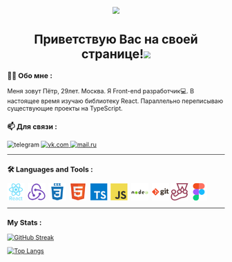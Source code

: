 <p align="center"><img src="https://i.ibb.co/YZs7Fk7/1-Ok74cpxho9-U96t-Th1zsqm-A.png" height="200"/></p>
<h1 align="center">Приветствую Вас на своей странице!<img src="https://media.giphy.com/media/hvRJCLFzcasrR4ia7z/giphy.gif" width="30px"></h1>

### :man_technologist: Обо мне :

Меня зовут Пётр, 29лет. Москва. Я Front-end разработчик:computer:. В настоящее время изучаю библиотеку React. Параллельно переписываю существующие проекты на TypeScript.

### 📫 Для связи :
<img src="https://img.shields.io/badge/Telegram-blue?logo=telegram" alt="telegram" height="28">
<a href="https://vk.com/petr_baiborin">
  <img src="https://img.shields.io/badge/vk.com-blue?logo=vk" alt="vk.com" height="28">
 </a>
 <a href="mailto:razor267@mail.ru">
  <img src="https://img.shields.io/badge/Mail.ru-blue?logo=mail.ru&logoColor=yellow" alt="mail.ru" height="28">
 </a>
 
---

### :hammer_and_wrench: Languages and Tools :
<p>
  <img src="https://github.com/devicons/devicon/blob/master/icons/react/react-original-wordmark.svg" title="React" alt="React" width="40" height="40"/>&nbsp;
  <img src="https://github.com/devicons/devicon/blob/master/icons/redux/redux-original.svg" title="Redux" alt="Redux " width="40" height="40"/>&nbsp;
  <img src="https://github.com/devicons/devicon/blob/master/icons/css3/css3-plain-wordmark.svg"  title="CSS3" alt="CSS" width="40" height="40"/>&nbsp;
  <img src="https://github.com/devicons/devicon/blob/master/icons/html5/html5-original.svg" title="HTML5" alt="HTML" width="40" height="40"/>&nbsp;
  <img src="https://github.com/devicons/devicon/blob/master/icons/typescript/typescript-plain.svg" title="TypeScript" alt="TypeScript" width="40" height="40"/>&nbsp;
  <img src="https://github.com/devicons/devicon/blob/master/icons/javascript/javascript-original.svg" title="JavaScript" alt="JavaScript" width="40" height="40"/>&nbsp;
  <img src="https://github.com/devicons/devicon/blob/master/icons/nodejs/nodejs-original-wordmark.svg" title="NodeJS" alt="NodeJS" width="40" height="40"/>&nbsp;
  <img src="https://github.com/devicons/devicon/blob/master/icons/git/git-original-wordmark.svg" title="Git" **alt="Git" width="40" height="40"/>
  <img src="https://github.com/devicons/devicon/blob/master/icons/jest/jest-plain.svg" title="Jest" **alt="Jest" width="40" height="40"/>
  <img src="https://github.com/devicons/devicon/blob/master/icons/figma/figma-original.svg" title="Figma" **alt="Figma" width="40" height="40"/>
</p>

---

### My Stats :
[![GitHub Streak](http://github-readme-streak-stats.herokuapp.com?user=razor267&date_format=M%20j%5B%2C%20Y%5D)](https://git.io/streak-stats)

[![Top Langs](https://github-readme-stats.vercel.app/api/top-langs/?username=razor267&layout=compact&theme=vision-friendly-dark&bg_color=white&text_color=black&title_color=blue&custom_title=Top%20used%20language)](https://github.com/anuraghazra/github-readme-stats)

<!--
**razor267/razor267** is a ✨ _special_ ✨ repository because its `README.md` (this file) appears on your GitHub profile.

Here are some ideas to get you started:

- 🔭 I’m currently working on ...
- 🌱 I’m currently learning ...
- 👯 I’m looking to collaborate on ...
- 🤔 I’m looking for help with ...
- 💬 Ask me about ...
- 📫 How to reach me: ...
- 😄 Pronouns: ...
- ⚡ Fun fact: ...
-->
